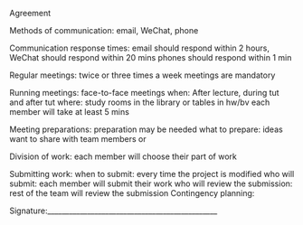 Agreement

Methods of communication:  email, WeChat, phone

Communication response times: email should respond within 2 hours, 								     WeChat should respond within 20 mins
						      phones should respond within 1 min

Regular meetings: twice or three times a week			   	        				      	      meetings are mandatory

Running meetings: 	face-to-face meetings
				when: After lecture, during tut and after tut 
				where: study rooms in the library or tables in hw/bv
				each member will take at least 5 mins

Meeting preparations:  preparation may be needed
				      what to prepare: ideas want to share with team 									   members or 

Division of work: each member will choose their part of work

Submitting work:  when to submit: every time the project is modified
			      who will submit: each member will submit their work
			      who will review the submission: rest of the team will 										        review the submission
Contingency planning:  








Signature:_______________________________________________
